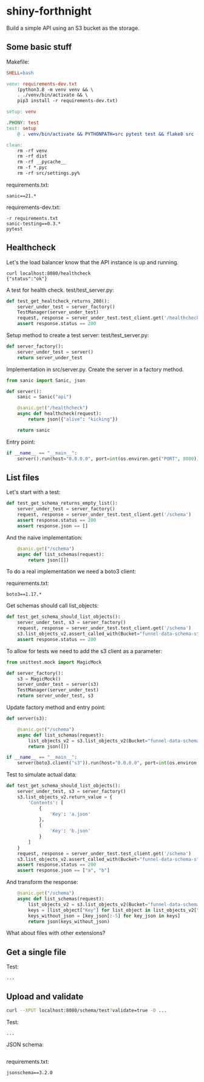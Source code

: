 # shiny-forthnight

Build a simple API using an S3 bucket as the storage.

## Some basic stuff

Makefile:

````makefile
SHELL=bash

venv: requirements-dev.txt
	(python3.8 -m venv venv && \
    . ./venv/bin/activate && \
    pip3 install -r requirements-dev.txt)

setup: venv

.PHONY: test
test: setup
	@ . venv/bin/activate && PYTHONPATH=src pytest test && flake8 src --exclude '#*,~*,.#*'

clean:
	rm -rf venv
	rm -rf dist
	rm -rf __pycache__
	rm -f *.pyc
	rm -rf src/settings.py%
````

requirements.txt: 

````text
sanic==21.*
````

requirements-dev.txt: 

````text
-r requirements.txt
sanic-testing==0.3.*
pytest
````

## Healthcheck

Let's the load balancer know that the API instance is up and running.

```shell script
curl localhost:8080/healthcheck
{"status":"ok"}
```

A test for health check.
test/test_server.py:

```python
def test_get_healtcheck_returns_200():
    server_under_test = server_factory()
    TestManager(server_under_test)
    request, response = server_under_test.test_client.get('/healthcheck')
    assert response.status == 200
```

Setup method to create a test server:
test/test_server.py:

```python
def server_factory():
    server_under_test = server()
    return server_under_test
```

Implementation in src/server.py.
Create the server in a factory method. 

```python
from sanic import Sanic, json

def server():
    sanic = Sanic("api")

    @sanic.get("/healthcheck")
    async def healthcheck(request):
        return json({"alive": "kicking"})

    return sanic
```

Entry point: 

```python
if __name__ == "__main__":
    server().run(host="0.0.0.0", port=int(os.environ.get("PORT", 8080)))
```

## List files

Let's start with a test:

````python
def test_get_schema_returns_empty_list():
    server_under_test = server_factory()
    request, response = server_under_test.test_client.get('/schema')
    assert response.status == 200
    assert response.json == []
````

And the naive implementation:

````python
    @sanic.get("/schema")
    async def list_schemas(request):
        return json([])
````

To do a real implementation we need a boto3 client:

requirements.txt:

```text
boto3==1.17.*
```

Get schemas should call list_objects:

```python
def test_get_schema_should_list_objects():
    server_under_test, s3 = server_factory()
    request, response = server_under_test.test_client.get('/schema')
    s3.list_objects_v2.assert_called_with(Bucket="funnel-data-schema-stage")
    assert response.status == 200
```

To allow for tests we need to add the s3 client as a parameter:

```python
from unittest.mock import MagicMock

def server_factory():
    s3 = MagicMock()
    server_under_test = server(s3)
    TestManager(server_under_test)
    return server_under_test, s3
```

Update factory method and entry point:

```python
def server(s3):

    @sanic.get("/schema")
    async def list_schemas(request):
        list_objects_v2 = s3.list_objects_v2(Bucket="funnel-data-schema-stage")
        return json([])

if __name__ == "__main__":
    server(boto3.client("s3")).run(host="0.0.0.0", port=int(os.environ.get("PORT", 8080)))
```

Test to simulate actual data:

```python
def test_get_schema_should_list_objects():
    server_under_test, s3 = server_factory()
    s3.list_objects_v2.return_value = {
        'Contents': [
            {
                'Key': 'a.json'
            },
            {
                'Key': 'b.json'
            }
        ]
    }
    request, response = server_under_test.test_client.get('/schema')
    s3.list_objects_v2.assert_called_with(Bucket="funnel-data-schema-stage")
    assert response.status == 200
    assert response.json == ["a", "b"]
```

And transform the response:

```python
    @sanic.get("/schema")
    async def list_schemas(request):
        list_objects_v2 = s3.list_objects_v2(Bucket="funnel-data-schema-stage")
        keys = [list_object["Key"] for list_object in list_objects_v2["Contents"]]
        keys_without_json = [key_json[:-5] for key_json in keys]
        return json(keys_without_json)
```

What about files with other extensions? 

## Get a single file

Test:

```
...
```

## Upload and validate

```sh
curl --XPUT localhost:8080/schema/test?validate=true -D ...
```
Test:
```
...
```

JSON schema:

```
```

requirements.txt:
```
jsonschema==3.2.0
```



